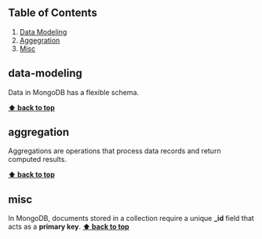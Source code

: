 ## Table of Contents

  1. [Data Modeling](#data-modeling)
  1. [Aggegration](#aggregation)
  1. [Misc](#misc) 


## data-modeling
Data in MongoDB has a flexible schema.

**[⬆ back to top](#table-of-contents)**

## aggregation
Aggregations are operations that process data records and return computed results.

**[⬆ back to top](#table-of-contents)**

## misc
In MongoDB, documents stored in a collection require a unique **_id** field that acts as a **primary key**. 
**[⬆ back to top](#table-of-contents)**
